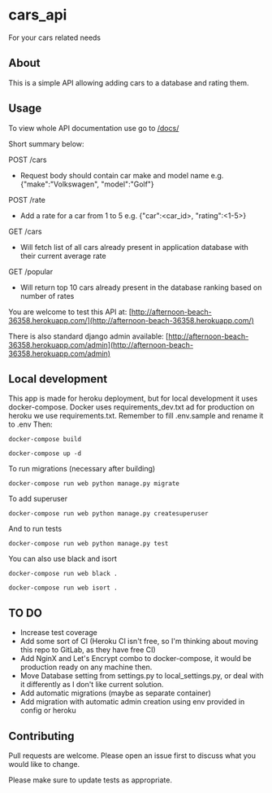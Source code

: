 # cars_api
For your cars related needs

## About

This is a simple API allowing adding cars to a database and rating them.


## Usage

To view whole API documentation use go to [/docs/](http://afternoon-beach-36358.herokuapp.com/docs/)

Short summary below:

POST /cars
* Request body should contain car make and model name
  e.g. {"make":"Volkswagen", "model":"Golf"}
  
POST /rate
* Add a rate for a car from 1 to 5
 e.g. {"car":<car_id>, "rating":<1-5>}
  
GET /cars
* Will fetch list of all cars already present in application database with their current average rate

GET /popular
* Will return top 10 cars already present in the database ranking based on number of rates


You are welcome to test this API at: [http://afternoon-beach-36358.herokuapp.com/](http://afternoon-beach-36358.herokuapp.com/)

There is also standard django admin available: [http://afternoon-beach-36358.herokuapp.com/admin](http://afternoon-beach-36358.herokuapp.com/admin)



## Local development

This app is made for heroku deployment, but for local development it uses docker-compose. Docker uses requirements_dev.txt ad for production on heroku we use requirements.txt.
Remember to fill .env.sample and rename it to .env
Then:

```docker-compose build```


```docker-compose up -d```

To run migrations (necessary after building)

```docker-compose run web python manage.py migrate```

To add superuser

```docker-compose run web python manage.py createsuperuser```

And to run tests

```docker-compose run web python manage.py test```

You can also use black and isort

```docker-compose run web black .```

```docker-compose run web isort .```


## TO DO
* Increase test coverage
* Add some sort of CI (Heroku CI isn't free, so I'm thinking about moving this repo to GitLab, as they have free CI)
* Add NginX and Let's Encrypt combo to docker-compose, it would be production ready on any machine then.
* Move Database setting from settings.py to local_settings.py, or deal with it differently as I don't like current solution. 
* Add automatic migrations (maybe as separate container)
* Add migration with automatic admin creation using env provided in config or heroku


## Contributing
Pull requests are welcome. Please open an issue first to discuss what you would like to change.

Please make sure to update tests as appropriate.

